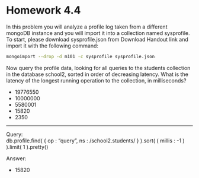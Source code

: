 # Homework 4.4

In this problem you will analyze a profile log taken from a different mongoDB instance and you will import it into a collection named sysprofile. To start, please download sysprofile.json from Download Handout link and import it with the following command:

```bash
mongoimport --drop -d m101 -c sysprofile sysprofile.json
```

Now query the profile data, looking for all queries to the students collection in the database school2, sorted in order of decreasing latency. What is the latency of the longest running operation to the collection, in milliseconds?

* 19776550
* 10000000
* 5580001
* 15820
* 2350

------

Query:<br/>
db.profile.find( { op : “query”, ns : /school2.students/ } ).sort( ( millis : -1 ) ).limit( 1 ).pretty()

Answer:<br/>
* 15820